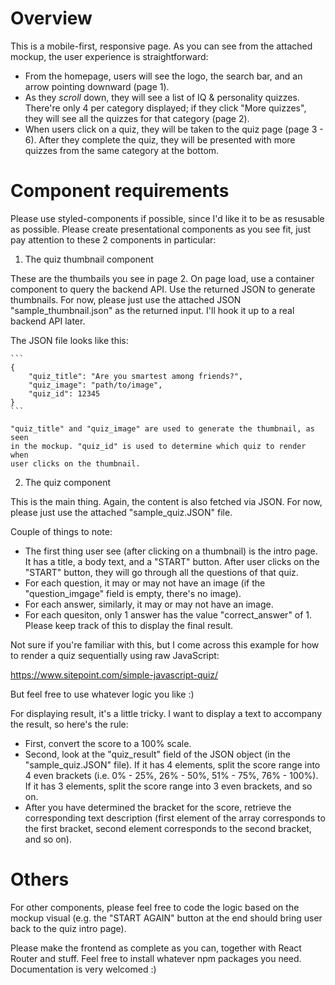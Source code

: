 # Overview

This is a mobile-first, responsive page. As you can see from the attached
mockup, the user experience is straightforward:

- From the homepage, users will see the logo, the search bar, and an arrow
pointing downward (page 1).
- As they *scroll* down, they will see a list of IQ & personality quizzes.
There're only 4 per category displayed; if they click "More quizzes", they
will see all the quizzes for that category (page 2).
- When users click on a quiz, they will be taken to the quiz page
(page 3 - 6). After they complete the quiz, they will be presented with more
quizzes from the same category at the bottom.

# Component requirements

Please use styled-components if possible, since I'd like it to be as resusable
as possible. Please create presentational components as you see fit, just pay
attention to these 2 components in particular:


1. The quiz thumbnail component

These are the thumbails you see in page 2. On page load, use a container
component to query the backend API. Use the returned JSON to generate
thumbnails. For now, please just use the attached JSON
"sample_thumbnail.json" as the returned input. I'll hook it up to a real
backend API later.

The JSON file looks like this:

    ```
    {
        "quiz_title": "Are you smartest among friends?",
        "quiz_image": "path/to/image",
        "quiz_id": 12345
    }
    ```

    "quiz_title" and "quiz_image" are used to generate the thumbnail, as seen
    in the mockup. "quiz_id" is used to determine which quiz to render when
    user clicks on the thumbnail.


2. The quiz component

This is the main thing. Again, the content is also fetched via JSON. For now,
please just use the attached "sample_quiz.JSON" file.

Couple of things to note:

- The first thing user see (after clicking on a thumbnail) is the intro page.
It has a title, a body text, and a "START" button. After user clicks on the
"START" button, they will go through all the questions of that quiz.
- For each question, it may or may not have an image (if the
"question_imgage" field is empty, there's no image).
- For each answer, similarly, it may or may not have an image.
- For each quesiton, only 1 answer has the value "correct_answer" of 1. Please
keep track of this to display the final result.

Not sure if you're familiar with this, but I come across this example for how
to render a quiz sequentially using raw JavaScript:

https://www.sitepoint.com/simple-javascript-quiz/

But feel free to use whatever logic you like :)

For displaying result, it's a little tricky. I want to display a text to
accompany the result, so here's the rule:

- First, convert the score to a 100% scale.
- Second, look at the "quiz_result" field of the JSON object
(in the "sample_quiz.JSON" file). If it has 4 elements, split the score range
into 4 even brackets (i.e. 0% - 25%, 26% - 50%, 51% - 75%, 76% - 100%). If it
has 3 elements, split the score range into 3 even brackets, and so on.
- After you have determined the bracket for the score, retrieve the
corresponding text description (first element of the array corresponds to
the first bracket, second element corresponds to the second bracket, and so
on).

# Others

For other components, please feel free to code the logic based on the mockup
visual (e.g. the "START AGAIN" button at the end should bring user back to
the quiz intro page).

Please make the frontend as complete as you can, together with React Router
and stuff. Feel free to install whatever npm packages you need. Documentation
is very welcomed :)
